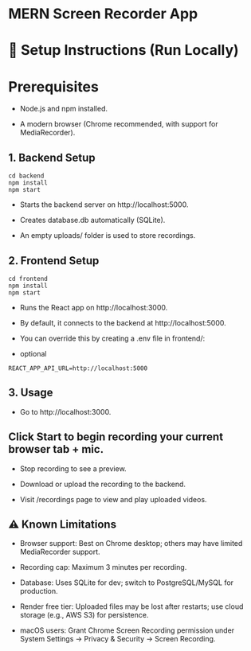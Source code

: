 # MERN Screen Recorder App

# 📌 Setup Instructions (Run Locally)
# Prerequisites

- Node.js and npm installed.

- A modern browser (Chrome recommended, with support for MediaRecorder).

## 1. Backend Setup
```
cd backend
npm install
npm start
```

- Starts the backend server on http://localhost:5000.

- Creates database.db automatically (SQLite).

- An empty uploads/ folder is used to store recordings.

## 2. Frontend Setup
```
cd frontend
npm install
npm start
```

- Runs the React app on http://localhost:3000.

- By default, it connects to the backend at http://localhost:5000.

- You can override this by creating a .env file in frontend/:
- optional
```
REACT_APP_API_URL=http://localhost:5000
```
## 3. Usage

- Go to http://localhost:3000.

## Click Start to begin recording your current browser tab + mic.

- Stop recording to see a preview.

- Download or upload the recording to the backend.

- Visit /recordings page to view and play uploaded videos.

## ⚠️ Known Limitations

- Browser support: Best on Chrome desktop; others may have limited MediaRecorder support.

- Recording cap: Maximum 3 minutes per recording.

- Database: Uses SQLite for dev; switch to PostgreSQL/MySQL for production.

- Render free tier: Uploaded files may be lost after restarts; use cloud storage (e.g., AWS S3) for persistence.

- macOS users: Grant Chrome Screen Recording permission under System Settings → Privacy & Security → Screen Recording.
